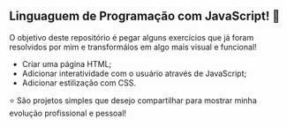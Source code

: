 ## Linguaguem de Programação com JavaScript! 🚀

O objetivo deste repositório é pegar alguns exercícios que já foram resolvidos por mim e transformálos em algo mais visual e funcional!

- Criar uma página HTML;
- Adicionar interatividade com o usuário através de JavaScript;
- Adicionar estilização com CSS.

⭐ São projetos simples que desejo compartilhar para mostrar minha evolução profissional e pessoal!
